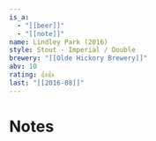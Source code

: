 ```yaml
---
is_a:
  - "[[beer]]"
  - "[[note]]"
name: Lindley Park (2016)
style: Stout - Imperial / Double
brewery: "[[Olde Hickory Brewery]]"
abv: 10
rating: 👍👍
last: "[[2016-08]]"
---
```

# Notes

